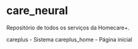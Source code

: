 # care_neural
Repositório de todos os serviços da Homecare+.

careplus - Sistema
careplus_home - Página inicial
